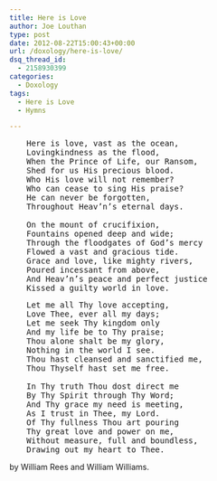 ```yaml
---
title: Here is Love
author: Joe Louthan
type: post
date: 2012-08-22T15:00:43+00:00
url: /doxology/here-is-love/
dsq_thread_id:
  - 2158930399
categories:
  - Doxology
tags:
  - Here is Love
  - Hymns

---
```

<pre style="padding-left: 30px;">Here is love, vast as the ocean,
Lovingkindness as the flood,
When the Prince of Life, our Ransom,
Shed for us His precious blood.
Who His love will not remember?
Who can cease to sing His praise?
He can never be forgotten,
Throughout Heav’n’s eternal days.

On the mount of crucifixion,
Fountains opened deep and wide;
Through the floodgates of God’s mercy
Flowed a vast and gracious tide.
Grace and love, like mighty rivers,
Poured incessant from above,
And Heav’n’s peace and perfect justice
Kissed a guilty world in love.</pre>

<pre style="padding-left: 30px;">Let me all Thy love accepting,
Love Thee, ever all my days;
Let me seek Thy kingdom only
And my life be to Thy praise;
Thou alone shalt be my glory,
Nothing in the world I see.
Thou hast cleansed and sanctified me,
Thou Thyself hast set me free.

In Thy truth Thou dost direct me
By Thy Spirit through Thy Word;
And Thy grace my need is meeting,
As I trust in Thee, my Lord.
Of Thy fullness Thou art pouring
Thy great love and power on me,
Without measure, full and boundless,
Drawing out my heart to Thee.</pre>

by William Rees and William Williams.
